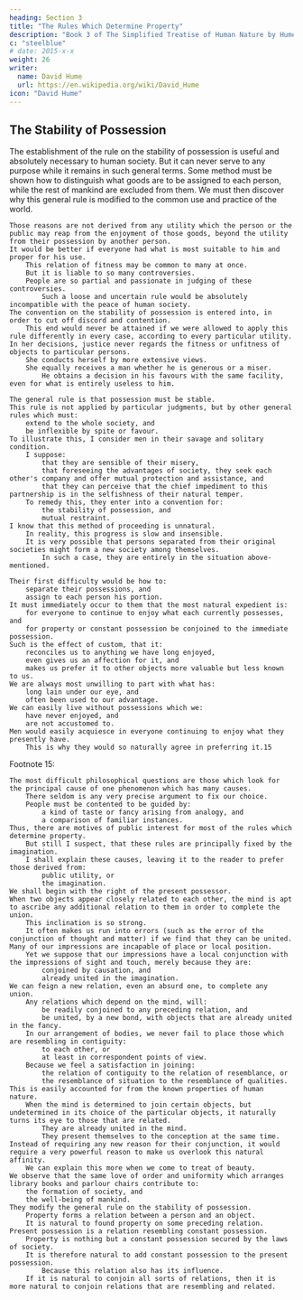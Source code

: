 ```yaml
---
heading: Section 3
title: "The Rules Which Determine Property"
description: "Book 3 of The Simplified Treatise of Human Nature by Hume"
c: "steelblue"
# date: 2015-x-x
weight: 26
writer:
  name: David Hume
  url: https://en.wikipedia.org/wiki/David_Hume
icon: "David Hume"
---
```




## The Stability of Possession

The establishment of the rule on the stability of possession is useful and absolutely necessary to human society.
        But it can never serve to any purpose while it remains in such general terms.
    Some method must be shown how to distinguish what goods are to be assigned to each person, while the rest of mankind are excluded from them.
        We must then discover why this general rule is modified to the common use and practice of the world.

    Those reasons are not derived from any utility which the person or the public may reap from the enjoyment of those goods, beyond the utility from their possession by another person.
    It would be better if everyone had what is most suitable to him and proper for his use.
        This relation of fitness may be common to many at once.
        But it is liable to so many controversies.
        People are so partial and passionate in judging of these controversies.
            Such a loose and uncertain rule would be absolutely incompatible with the peace of human society.
    The convention on the stability of possession is entered into, in order to cut off discord and contention.
        This end would never be attained if we were allowed to apply this rule differently in every case, according to every particular utility.
    In her decisions, justice never regards the fitness or unfitness of objects to particular persons.
        She conducts herself by more extensive views.
        She equally receives a man whether he is generous or a miser.
            He obtains a decision in his favours with the same facility, even for what is entirely useless to him.

    The general rule is that possession must be stable.
    This rule is not applied by particular judgments, but by other general rules which must:
        extend to the whole society, and
        be inflexible by spite or favour.
    To illustrate this, I consider men in their savage and solitary condition.
        I suppose:
            that they are sensible of their misery,
            that foreseeing the advantages of society, they seek each other's company and offer mutual protection and assistance, and
            that they can perceive that the chief impediment to this partnership is in the selfishness of their natural temper.
        To remedy this, they enter into a convention for:
            the stability of possession, and
            mutual restraint.
    I know that this method of proceeding is unnatural.
        In reality, this progress is slow and insensible.
        It is very possible that persons separated from their original societies might form a new society among themselves.
            In such a case, they are entirely in the situation above-mentioned.

    Their first difficulty would be how to:
        separate their possessions, and
        assign to each person his portion.
    It must immediately occur to them that the most natural expedient is:
        for everyone to continue to enjoy what each currently possesses, and
        for property or constant possession be conjoined to the immediate possession.
    Such is the effect of custom, that it:
        reconciles us to anything we have long enjoyed,
        even gives us an affection for it, and
        makes us prefer it to other objects more valuable but less known to us.
    We are always most unwilling to part with what has:
        long lain under our eye, and
        often been used to our advantage.
    We can easily live without possessions which we:
        have never enjoyed, and
        are not accustomed to.
    Men would easily acquiesce in everyone continuing to enjoy what they presently have.
        This is why they would so naturally agree in preferring it.15


Footnote 15:

    The most difficult philosophical questions are those which look for the principal cause of one phenomenon which has many causes.
        There seldom is any very precise argument to fix our choice.
        People must be contented to be guided by:
            a kind of taste or fancy arising from analogy, and
            a comparison of familiar instances.
    Thus, there are motives of public interest for most of the rules which determine property.
        But still I suspect, that these rules are principally fixed by the imagination.
        I shall explain these causes, leaving it to the reader to prefer those derived from:
            public utility, or
            the imagination.
    We shall begin with the right of the present possessor.
    When two objects appear closely related to each other, the mind is apt to ascribe any additional relation to them in order to complete the union.
        This inclination is so strong.
        It often makes us run into errors (such as the error of the conjunction of thought and matter) if we find that they can be united.
    Many of our impressions are incapable of place or local position.
        Yet we suppose that our impressions have a local conjunction with the impressions of sight and touch, merely because they are:
            conjoined by causation, and
            already united in the imagination.
    We can feign a new relation, even an absurd one, to complete any union.
        Any relations which depend on the mind, will:
            be readily conjoined to any preceding relation, and
            be united, by a new bond, with objects that are already united in the fancy.
        In our arrangement of bodies, we never fail to place those which are resembling in contiguity:
            to each other, or
            at least in correspondent points of view.
        Because we feel a satisfaction in joining:
            the relation of contiguity to the relation of resemblance, or
            the resemblance of situation to the resemblance of qualities.
    This is easily accounted for from the known properties of human nature.
        When the mind is determined to join certain objects, but undetermined in its choice of the particular objects, it naturally turns its eye to those that are related.
            They are already united in the mind.
            They present themselves to the conception at the same time.
    Instead of requiring any new reason for their conjunction, it would require a very powerful reason to make us overlook this natural affinity.
        We can explain this more when we come to treat of beauty.
    We observe that the same love of order and uniformity which arranges library books and parlour chairs contribute to:
        the formation of society, and
        the well-being of mankind.
    They modify the general rule on the stability of possession.
        Property forms a relation between a person and an object.
        It is natural to found property on some preceding relation.
    Present possession is a relation resembling constant possession.
        Property is nothing but a constant possession secured by the laws of society.
        It is therefore natural to add constant possession to the present possession.
            Because this relation also has its influence.
        If it is natural to conjoin all sorts of relations, then it is more natural to conjoin relations that are resembling and related.


